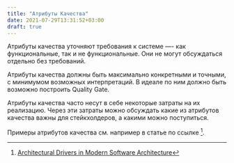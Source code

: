 ```yaml
---
title: "Атрибуты Качества"
date: 2021-07-29T13:31:52+03:00
draft: true
---
```


Атрибуты качества уточняют требования к системе —- как функциональные, так и не функциональные. Они не могут обсуждаться отдельно без требований.

Атрибуты качества должны быть максимально конкретными и точными, с минимумом возможных интерпретаций. В идеале по ним должно быть возможно построить Quality Gate.

Атрибуты качества часто несут в себе некоторые затраты на их реализацию. Через эти затраты можно обсуждать какие из атрибутов качества важны для стейкхолдеров, а какими можно поступиться.

Примеры атрибутов качества см. например в статье по ссылке [^1].



[^1]: [Architectural Drivers in Modern Software Architecture](https://medium.com/@janerikfra/architectural-drivers-in-modern-software-architecture-cb7a42527bf2)
